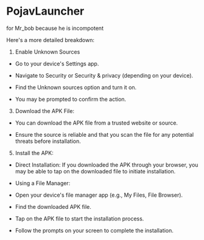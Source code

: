 # PojavLauncher
for Mr_bob because he is incompotent

Here's a more detailed breakdown:
1. Enable Unknown Sources
   
- Go to your device's Settings app.

- Navigate to Security or Security & privacy (depending on your device). 

- Find the Unknown sources option and turn it on. 

- You may be prompted to confirm the action. 

3. Download the APK File:
   
- You can download the APK file from a trusted website or source. 

- Ensure the source is reliable and that you scan the file for any potential threats before installation. 

5. Install the APK:
   
- Direct Installation: If you downloaded the APK through your browser, you may be able to tap on the downloaded file to initiate installation. 

- Using a File Manager:

- Open your device's file manager app (e.g., My Files, File Browser). 

- Find the downloaded APK file. 

- Tap on the APK file to start the installation process. 

- Follow the prompts on your screen to complete the installation. 
